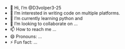 - 👋 Hi, I’m @D3volper3-25
- 👀 I’m interested in writing code on multiple platforms.
- 🌱 I’m currently learning python and 
- 💞️ I’m looking to collaborate on ...
- 📫 How to reach me ...
- 😄 Pronouns: ...
- ⚡ Fun fact: ...

<!---
D3volper3-25/D3volper3-25 is a ✨ special ✨ repository because its `README.md` (this file) appears on your GitHub profile.
You can click the Preview link to take a look at your changes.
--->
